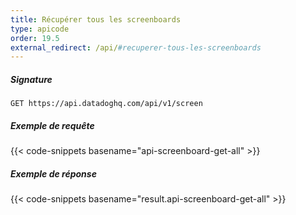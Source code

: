 ```yaml
---
title: Récupérer tous les screenboards
type: apicode
order: 19.5
external_redirect: /api/#recuperer-tous-les-screenboards
---
```


##### Signature
`GET https://api.datadoghq.com/api/v1/screen`
##### Exemple de requête
{{< code-snippets basename="api-screenboard-get-all" >}}
##### Exemple de réponse
{{< code-snippets basename="result.api-screenboard-get-all" >}}

